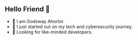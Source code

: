 ## Hello Friend 👋
- 🔭 I am Godsway Ahortor.
- 💬 I just started out on my tech and cybersecurity journey. 
- 🤔 Looking for like-minded developers.

